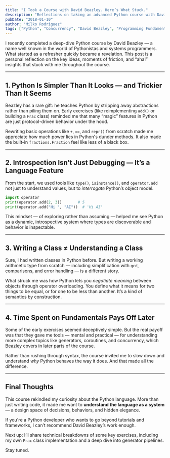 ```yaml
---
title: "I Took a Course with David Beazley. Here’s What Stuck."
description: "Reflections on taking an advanced Python course with David Beazley — and how it reshaped my understanding of the language."
pubDate: "2018-01-10"
author: "Milko Rodríguez"
tags: ["Python", "Concurrency", "David Beazley", "Programming Fundamentals", "Learning"]
---
```


I recently completed a deep-dive Python course by David Beazley — a name well known in the world of Pythonistas and systems programmers. What started as a refresher quickly became a revelation. This post is a personal reflection on the key ideas, moments of friction, and “aha!” insights that stuck with me throughout the course.

---

## 1. Python Is Simpler Than It Looks — and Trickier Than It Seems

Beazley has a rare gift: he teaches Python by stripping away abstractions rather than piling them on. Early exercises (like reimplementing `add()` or building a `Frac` class) reminded me that many “magic” features in Python are just protocol-driven behavior under the hood.

Rewriting basic operations like `+`, `==`, and `repr()` from scratch made me appreciate how much power lies in Python's dunder methods. It also made the built-in `fractions.Fraction` feel like less of a black box.

---

## 2. Introspection Isn’t Just Debugging — It’s a Language Feature

From the start, we used tools like `type()`, `isinstance()`, and `operator.add` not just to understand values, but to _interrogate_ Python’s object model.

```python
import operator
print(operator.add(2, 3))       # 5
print(operator.add("Hi ", "AI"))  # 'Hi AI'
```

This mindset — of exploring rather than assuming — helped me see Python as a dynamic, introspective system where types are discoverable and behavior is inspectable.

---

## 3. Writing a Class ≠ Understanding a Class

Sure, I had written classes in Python before. But writing a working arithmetic type from scratch — including simplification with `gcd`, comparisons, and error handling — is a different story.

What struck me was how Python lets you *negotiate meaning* between objects through operator overloading. You define what it means for two things to be equal, or for one to be less than another. It’s a kind of semantics by construction.

---

## 4. Time Spent on Fundamentals Pays Off Later

Some of the early exercises seemed deceptively simple. But the real payoff was that they gave me tools — mental and practical — for understanding more complex topics like generators, coroutines, and concurrency, which Beazley covers in later parts of the course.

Rather than rushing through syntax, the course invited me to slow down and understand *why* Python behaves the way it does. And that made all the difference.

---

## Final Thoughts

This course rekindled my curiosity about the Python language. More than just writing code, it made me want to **understand the language as a system** — a design space of decisions, behaviors, and hidden elegance.

If you're a Python developer who wants to go beyond tutorials and frameworks, I can’t recommend David Beazley’s work enough.

Next up: I’ll share technical breakdowns of some key exercises, including my own `Frac` class implementation and a deep dive into generator pipelines.

Stay tuned.
